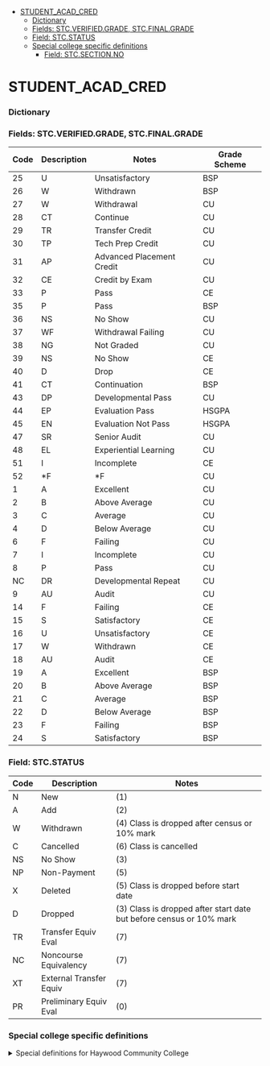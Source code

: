 <!-- TOC -->

- [STUDENT_ACAD_CRED](#student_acad_cred)
    - [Dictionary](#dictionary)
    - [Fields: STC.VERIFIED.GRADE, STC.FINAL.GRADE](#fields-stcverifiedgrade-stcfinalgrade)
    - [Field: STC.STATUS](#field-stcstatus)
    - [Special college specific definitions](#special-college-specific-definitions)
        - [Field: STC.SECTION.NO](#field-stcsectionno)

<!-- tocstop -->
# STUDENT_ACAD_CRED

### Dictionary


### Fields: STC.VERIFIED.GRADE, STC.FINAL.GRADE 

| Code | Description | Notes                     | Grade Scheme |
| ---- | ----------- | ------------------------- | ------------ |
| 25   | U           | Unsatisfactory            | BSP          |
| 26   | W           | Withdrawn                 | BSP          |
| 27   | W           | Withdrawal                | CU           |
| 28   | CT          | Continue                  | CU           |
| 29   | TR          | Transfer Credit           | CU           |
| 30   | TP          | Tech Prep Credit          | CU           |
| 31   | AP          | Advanced Placement Credit | CU           |
| 32   | CE          | Credit by Exam            | CU           |
| 33   | P           | Pass                      | CE           |
| 35   | P           | Pass                      | BSP          |
| 36   | NS          | No Show                   | CU           |
| 37   | WF          | Withdrawal Failing        | CU           |
| 38   | NG          | Not Graded                | CU           |
| 39   | NS          | No Show                   | CE           |
| 40   | D           | Drop                      | CE           |
| 41   | CT          | Continuation              | BSP          |
| 43   | DP          | Developmental Pass        | CU           |
| 44   | EP          | Evaluation Pass           | HSGPA        |
| 45   | EN          | Evaluation Not Pass       | HSGPA        |
| 47   | SR          | Senior Audit              | CU           |
| 48   | EL          | Experiential Learning     | CU           |
| 51   | I           | Incomplete                | CE           |
| 52   | \*F         | \*F                       | CU           |
| 1    | A           | Excellent                 | CU           |
| 2    | B           | Above Average             | CU           |
| 3    | C           | Average                   | CU           |
| 4    | D           | Below Average             | CU           |
| 6    | F           | Failing                   | CU           |
| 7    | I           | Incomplete                | CU           |
| 8    | P           | Pass                      | CU           |
| NC   | DR          | Developmental Repeat      | CU           |
| 9    | AU          | Audit                     | CU           |
| 14   | F           | Failing                   | CE           |
| 15   | S           | Satisfactory              | CE           |
| 16   | U           | Unsatisfactory            | CE           |
| 17   | W           | Withdrawn                 | CE           |
| 18   | AU          | Audit                     | CE           |
| 19   | A           | Excellent                 | BSP          |
| 20   | B           | Above Average             | BSP          |
| 21   | C           | Average                   | BSP          |
| 22   | D           | Below Average             | BSP          |
| 23   | F           | Failing                   | BSP          |
| 24   | S           | Satisfactory              | BSP          |


### Field: STC.STATUS 
 
| Code | Description             | Notes                                                               |
| ---- | ----------------------- | ------------------------------------------------------------------- |
| N    | New                     | (1)                                                                 |
| A    | Add                     | (2)                                                                 |
| W    | Withdrawn               | (4) Class is dropped after census or 10% mark                       |
| C    | Cancelled               | (6) Class is cancelled                                              |
| NS   | No Show                 | (3)                                                                 |
| NP   | Non-Payment             | (5)                                                                 |
| X    | Deleted                 | (5) Class is dropped before start date                              |
| D    | Dropped                 | (3) Class is dropped after start date but before census or 10% mark |
| TR   | Transfer Equiv Eval     | (7)                                                                 |
| NC   | Noncourse Equivalency   | (7)                                                                 |
| XT   | External Transfer Equiv | (7)                                                                 |
| PR   | Preliminary Equiv Eval  | (0)                                                                 |
 

### Special college specific definitions

<details>
<summary>Special definitions for Haywood Community College</summary>

#### Field: STC.SECTION.NO

| Pattern | Examples      | Location        | Short-semester | Hybrid | High School           | Course Type       | Web-based | Night |
|---------|---------------|-----------------|----------------|--------|-----------------------|-------------------|-----------|-------|
| 0#      | 01 - 09       | Campus          |                |        |                       |                   |           |       |
| 6#      | 61 - 66       | Campus          |                |        |                       | Lab               |           |       |
| 9#      | 99            | Campus          |                |        |                       | Independent Study |           |       |
| A#      | A1 - A3       | Campus          | TRUE           |        |                       |                   |           |       |
| A6#     | A60 - A66     | Campus          | TRUE           |        |                       | Lab               |           |       |
| C0#     | C01           | Central Haywood |                |        | Central Haywood       |                   |           |       |
| C6#     | C60           | Central Haywood |                |        | Central Haywood       | Lab               |           |       |
| CA#     | CA1           | Central Haywood | TRUE           |        | Central Haywood       |                   |           |       |
| EM##    | EM01 - EM99   | Math Emporium   |                |        |                       |                   |           |       |
| EMY##   | EMY01 - EMY99 | Math Emporium   |                | TRUE   |                       |                   |           |       |
| H0#     | H01 - H03     | Campus          |                |        | Haywood Early College |                   |           |       |
| HW#     | HW1           | Online          |                |        | Haywood Early College |                   | TRUE      |       |
| IH##    | IH01 - IH99   | Information Hwy |                |        |                       |                   |           |       |
| IN#     | IN1 - IN2     | Internet        |                |        |                       |                   |           |       |
| INA#    | INA1 - INA3   | Internet        | TRUE           |        |                       |                   |           |       |
| J##     | J01 - J99     | JobsNow         |                |        |                       |                   |           |       |
| K##     | K01 - K99     | Cherokee        |                |        | Cherokee?             |                   |           |       |
| N#      | N1 - N2       | Campus          |                |        |                       |                   |           | TRUE  |
| N6#     | N60 - N61     | Campus          |                |        |                       | Lab               |           | TRUE  |
| NA#     | NA1 - NA2     | Campus          | TRUE           |        |                       |                   |           | TRUE  |
| NS#     | NS1 - NS2     | Self-Supporting |                |        |                       |                   |           | TRUE  |
| NW#     | NW1           | Online          |                |        |                       |                   | TRUE      | TRUE  |
| NWA#    | NWA1          | Online          | TRUE           |        |                       |                   | TRUE      | TRUE  |
| P0#     | P01 - P02     | Pisgah          |                |        | Pisgah                |                   |           |       |
| PA#     | PA1 - PA2     | Pisgah          | TRUE           |        | Pisgah                |                   |           |       |
| PY#     | PY1 - PY2     | Pisgah          |                | TRUE   | Pisgah                |                   |           |       |
| S#      | S1 - S2       | Self-Supporting |                |        |                       |                   |           |       |
| T0#     | T01           | Campus          |                |        | Tuscola               |                   |           |       |
| T6#     | T60           | Campus          |                |        | Tuscola               | Lab               |           |       |
| TA#     | TA1           | Campus          | TRUE           |        | Tuscola               |                   |           |       |
| TW#     | TW1           | Online          |                |        | Tuscola               |                   | TRUE      |       |
| TWA#    | TWA1          | Online          | TRUE           |        | Tuscola               |                   | TRUE      |       |
| TY#     | TY1           | Campus          |                | TRUE   | Tuscola               |                   |           |       |
| WB      | WB            | Campus          |                |        |                       |                   |           |       |
| W#      | W1 - W3       | Online          |                |        |                       |                   | TRUE      |       |
| WA#     | WA1 - WA2     | Online          | TRUE           |        |                       |                   | TRUE      |       |
| Y#      | Y1            | Campus          |                | TRUE   |                       |                   |           |       |

</details>

